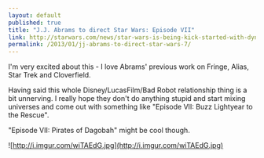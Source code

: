 ```yaml
---
layout: default
published: true
title: "J.J. Abrams to direct Star Wars: Episode VII"
link: http://starwars.com/news/star-wars-is-being-kick-started-with-dynamite-jj-abrams-to-direct-star-wars-episode-vii.html
permalink: /2013/01/jj-abrams-to-direct-star-wars-7/
---
```


I'm very excited about this - I love Abrams' previous work on Fringe, Alias, Star Trek and Cloverfield.

Having said this whole Disney/LucasFilm/Bad Robot relationship thing is a bit unnerving. I really hope they don't do anything stupid and start mixing universes and come out with something like "Episode VII: Buzz Lightyear to the Rescue".

"Episode VII: Pirates of Dagobah" might be cool though.

![http://i.imgur.com/wiTAEdG.jpg](http://i.imgur.com/wiTAEdG.jpg)